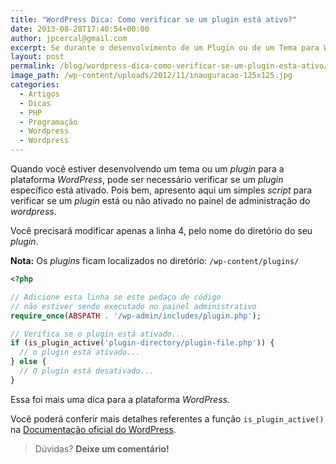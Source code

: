 ```yaml
---
title: "WordPress Dica: Como verificar se um plugin está ativo?"
date: 2013-08-28T17:40:54+00:00
author: jpcercal@gmail.com
excerpt: Se durante o desenvolvimento de um Plugin ou de um Tema para Wordpress você precisar saber se um Plugin de terceiro está Ativo, então, confira esta dica.
layout: post
permalink: /blog/wordpress-dica-como-verificar-se-um-plugin-esta-ativo/
image_path: /wp-content/uploads/2012/11/inauguracao-125x125.jpg
categories:
  - Artigos
  - Dicas
  - PHP
  - Programação
  - Wordpress
  - Wordpress
---
```


Quando você estiver desenvolvendo um tema ou um _plugin_ para a plataforma _WordPress_, pode ser necessário verificar se um _plugin_ específico está ativado. Pois bem, apresento aqui um simples _script_ para verificar se um _plugin_ está ou não ativado no painel de administração do _wordpress_.

Você precisará modificar apenas a linha 4, pelo nome do diretório do seu _plugin_.

**Nota:** Os _plugins_ ficam localizados no diretório: `/wp-content/plugins/`

```php
<?php

// Adicione esta linha se este pedaço de código
// não estiver sendo executado no painel administrativo
require_once(ABSPATH . '/wp-admin/includes/plugin.php');

// Verifica se o plugin está ativado...
if (is_plugin_active('plugin-directory/plugin-file.php')) {
  // o plugin está ativado...
} else {
  // O plugin está desativado...
}
```

Essa foi mais uma dica para a plataforma _WordPress_.

Você poderá conferir mais detalhes referentes a função `is_plugin_active()` na [Documentação oficial do WordPress](http://codex.wordpress.org/Function_Reference/is_plugin_active "Documentação oficial do WordPress").

> Dúvidas? **Deixe um comentário!**
